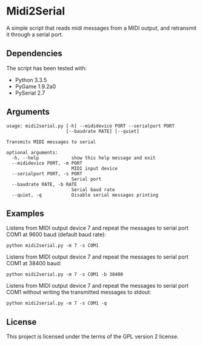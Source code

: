 # Midi2Serial

A simple script that reads midi messages from a MIDI output, and retransmit it through a serial port.

## Dependencies

The script has been tested with:

- Python 3.3.5
- PyGame 1.9.2a0
- PySerial 2.7

## Arguments

```
usage: midi2serial.py [-h] --mididevice PORT --serialport PORT
                      [--baudrate RATE] [--quiet]

Transmits MIDI messages to serial

optional arguments:
  -h, --help            show this help message and exit
  --mididevice PORT, -m PORT
                        MIDI input device
  --serialport PORT, -s PORT
                        Serial port
  --baudrate RATE, -b RATE
                        Serial baud rate
  --quiet, -q           Disable serial messages printing
```

## Examples

Listens from MIDI output device 7 and repeat the messages to serial port COM1 at 9600 baud (default baud rate):
```
python midi2serial.py -m 7 -s COM1
```

Listens from MIDI output device 7 and repeat the messages to serial port COM1 at 38400 baud:
```
python midi2serial.py -m 7 -s COM1 -b 38400
```

Listens from MIDI output device 7 and repeat the messages to serial port COM1 without writing the transmitted messages
to stdout:
```
python midi2serial.py -m 7 -s COM1 -q
```


## License

This project is licensed under the terms of the GPL version 2 license.